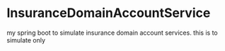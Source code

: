 # InsuranceDomainAccountService
my spring boot to simulate insurance domain account services. this is to simulate only
